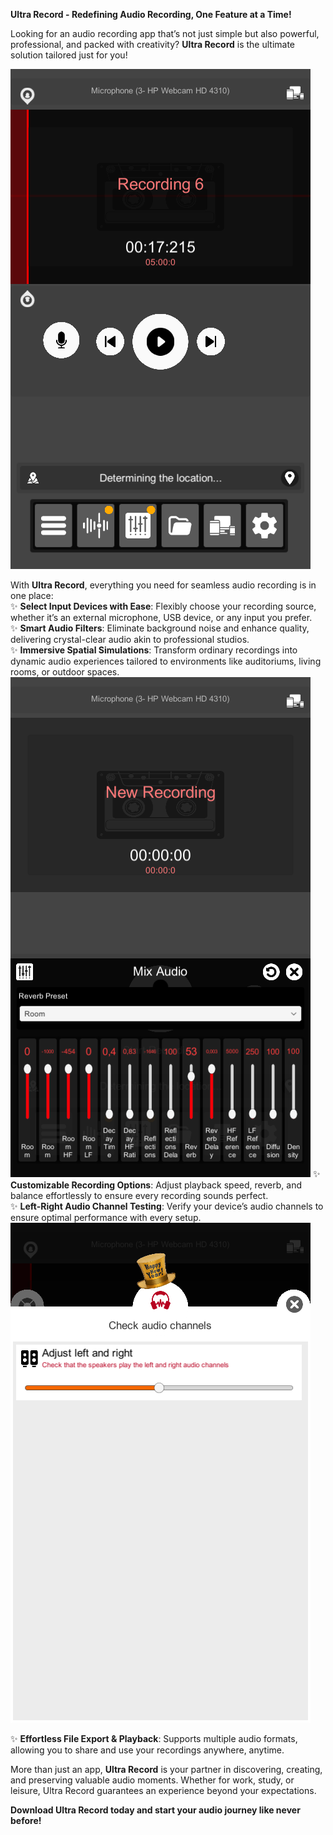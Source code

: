 **Ultra Record - Redefining Audio Recording, One Feature at a Time!**  

Looking for an audio recording app that’s not just simple but also powerful, professional, and packed with creativity? **Ultra Record** is the ultimate solution tailored just for you!

![screenshot](screenshot84.png)

With **Ultra Record**, everything you need for seamless audio recording is in one place:  
✨ **Select Input Devices with Ease**: Flexibly choose your recording source, whether it’s an external microphone, USB device, or any input you prefer.  
✨ **Smart Audio Filters**: Eliminate background noise and enhance quality, delivering crystal-clear audio akin to professional studios.  
✨ **Immersive Spatial Simulations**: Transform ordinary recordings into dynamic audio experiences tailored to environments like auditoriums, living rooms, or outdoor spaces.  
![screenshot](screenshot44.png)
✨ **Customizable Recording Options**: Adjust playback speed, reverb, and balance effortlessly to ensure every recording sounds perfect.  
✨ **Left-Right Audio Channel Testing**: Verify your device’s audio channels to ensure optimal performance with every setup.  
![screenshot](screenshot71.png)

✨ **Effortless File Export & Playback**: Supports multiple audio formats, allowing you to share and use your recordings anywhere, anytime.  

More than just an app, **Ultra Record** is your partner in discovering, creating, and preserving valuable audio moments. Whether for work, study, or leisure, Ultra Record guarantees an experience beyond your expectations.  

**Download Ultra Record today and start your audio journey like never before!**